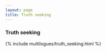 ```yaml
---
layout: page
title: Truth seeking
---
```

### Truth seeking

{% include multilogues/truth_seeking.html %}
